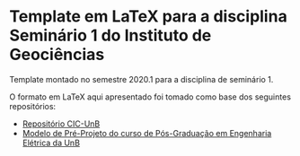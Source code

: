 # Template em LaTeX para a disciplina Seminário 1 do Instituto de Geociências

Template montado no semestre 2020.1 para a disciplina de seminário 1.

O formato em LaTeX aqui apresentado foi tomado como base dos seguintes repositórios:

- [Repositório CIC-UnB](https://github.com/UnB-CIC/Monografia)
- [Modelo de Pré-Projeto do curso de Pós-Graduação em Engenharia Elétrica da UnB](https://www.dropbox.com/sh/f05hkel4hxq7myl/AAAK9cq0RU-EqXzJB8AEtbFGa?dl=0)